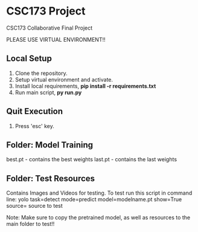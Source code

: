 # CSC173 Project
 CSC173 Collaborative Final Project

 PLEASE USE VIRTUAL ENVIRONMENT!!

## Local Setup 

1. Clone the repository.
2. Setup virtual environment and activate.
2. Install local requirements,
    **pip install -r requirements.txt**
5. Run main script,
    **py run.py**

## Quit Execution
1. Press 'esc' key.


## Folder: Model Training
best.pt - contains the best weights
last.pt - contains the last weights

## Folder: Test Resources
Contains Images and Videos for testing.
To test run this script in command line:
yolo task=detect mode=predict model=modelname.pt show=True source= source to test

Note: Make sure to copy the pretrained model, as well as resources to the main folder to test!!
